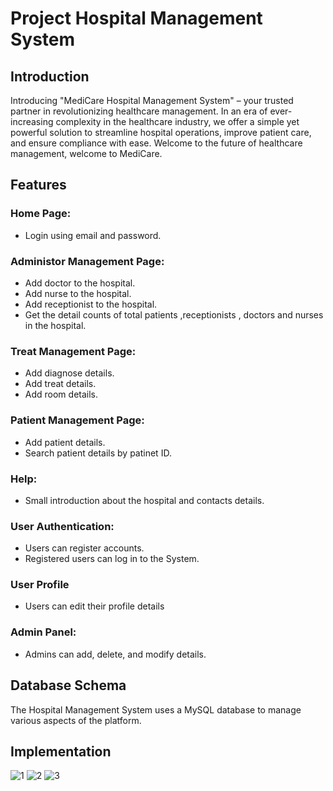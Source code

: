 # Project Hospital Management System

## Introduction

Introducing "MediCare Hospital Management System" – your trusted partner in revolutionizing healthcare management. In an era of ever-increasing complexity in the healthcare industry, we offer a simple yet powerful solution to streamline hospital operations, improve patient care, and ensure compliance with ease. Welcome to the future of healthcare management, welcome to MediCare.

## Features

### Home Page:
- Login using email and password.

### Administor Management Page:

- Add doctor to the hospital.
- Add nurse to the hospital.
- Add receptionist to the hospital.
- Get the detail counts of total patients ,receptionists , doctors and nurses in the hospital.

### Treat Management Page:

- Add diagnose details.
- Add treat details.
- Add room details.

### Patient Management Page:

- Add patient details.
- Search patient details by patinet ID.

### Help:

- Small introduction about the hospital and contacts details.

### User Authentication:

- Users can register accounts.
- Registered users can log in to the System.

### User Profile

- Users can edit their profile details

### Admin Panel:

- Admins can add, delete, and modify  details.

## Database Schema

The Hospital Management System uses a MySQL database to manage various aspects of the platform.

## Implementation
![1](https://github.com/Kaushalya193/226-Database-project-Hospital-Management-System/assets/115540141/bda5c496-626f-4b19-a20c-451549698c29)
![2](https://github.com/Kaushalya193/226-Database-project-Hospital-Management-System/assets/115540141/471e3048-083c-4a4e-a0e5-e8a9d9c5f8aa)
![3](https://github.com/Kaushalya193/226-Database-project-Hospital-Management-System/assets/115540141/7b9f2e04-22f9-4437-b608-3e7605bc4637)



